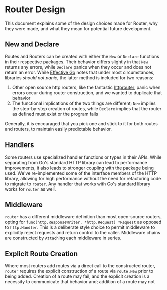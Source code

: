 # Router Design

This document explains some of the design choices made for Router, why they were made, and what they mean for potential future development.

## New and Declare

Routes and Routers can be created with either the `New` or `Declare` functions in their respective packages. Their behavior differs slightly in that `New` returns any errors, while `Declare` panics when they occur and does not return an error. While [Effective Go](https://go.dev/doc/effective_go#errors) notes that under most circumstances, libraries *should not panic*, the latter method is included for two reasons:

1. Other open source http routers, like the fantastic [httprouter](https://github.com/julienschmidt/httprouter), panic when errors occur during router construction, and we wanted to duplicate that behavior
2. The functional implications of the two things are different; `New` implies the step-by-step creation of routes, while `Declare` implies that the router as defined must exist or the program fails

Generally, it is encouraged that you pick one and stick to it for both routes and routers, to maintain easily predictable behavior.

## Handlers

Some routers use specialized handler functions or types in their APIs. While separating from Go's standard HTTP library can lead to performance improvements, it also leads to stronger coupling with the package being used. We've re-implemented some of the interface members of the HTTP library, allowing for high performance without the need for refactoring code to migrate to `router`. Any handler that works with Go's standard library works for `router` as well.

## Middleware

`router` has a different middleware definition than most open-source routers, opting for `func(http.ResponseWriter, *http.Request) *Request` as opposed to `http.Handler`. This is a deliberate style choice to permit middleware to explicitly reject requests and return control to the caller. Middleware chains are constructed by `Attach`ing each middleware in series.

## Explicit Route Creation

Where most routers add routes via a direct call to the constructed router, `router` requires the explicit construction of a route via `route.New` prior to being added. Creation of a route may fail, and the explicit creation is a necessity to communicate that behavior and; addition of a route may not
